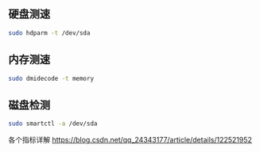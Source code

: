 
## 硬盘测速

```bash
sudo hdparm -t /dev/sda
```

## 内存测速

```bash
sudo dmidecode -t memory
```

## 磁盘检测

```bash
sudo smartctl -a /dev/sda
```

各个指标详解
<https://blog.csdn.net/qq_24343177/article/details/122521952>
